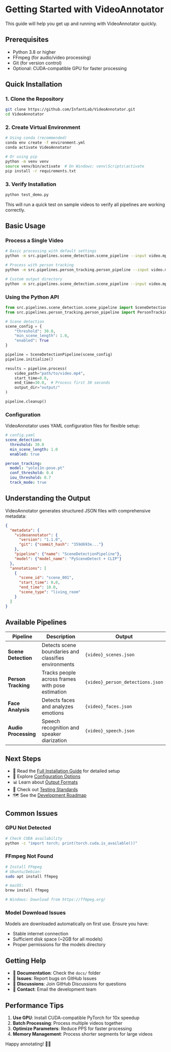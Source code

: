 # Getting Started with VideoAnnotator

This guide will help you get up and running with VideoAnnotator quickly.

## Prerequisites

- Python 3.8 or higher
- FFmpeg (for audio/video processing)
- Git (for version control)
- Optional: CUDA-compatible GPU for faster processing

## Quick Installation

### 1. Clone the Repository

```bash
git clone https://github.com/InfantLab/VideoAnnotator.git
cd VideoAnnotator
```

### 2. Create Virtual Environment

```bash
# Using conda (recommended)
conda env create -f environment.yml
conda activate VideoAnnotator

# Or using pip
python -m venv venv
source venv/bin/activate  # On Windows: venv\Scripts\activate
pip install -r requirements.txt
```

### 3. Verify Installation

```bash
python test_demo.py
```

This will run a quick test on sample videos to verify all pipelines are working correctly.

## Basic Usage

### Process a Single Video

```bash
# Basic processing with default settings
python -m src.pipelines.scene_detection.scene_pipeline --input video.mp4

# Process with person tracking
python -m src.pipelines.person_tracking.person_pipeline --input video.mp4

# Custom output directory
python -m src.pipelines.scene_detection.scene_pipeline --input video.mp4 --output results/
```

### Using the Python API

```python
from src.pipelines.scene_detection.scene_pipeline import SceneDetectionPipeline
from src.pipelines.person_tracking.person_pipeline import PersonTrackingPipeline

# Scene detection
scene_config = {
    "threshold": 30.0,
    "min_scene_length": 1.0,
    "enabled": True
}

pipeline = SceneDetectionPipeline(scene_config)
pipeline.initialize()

results = pipeline.process(
    video_path="path/to/video.mp4",
    start_time=0.0,
    end_time=30.0,  # Process first 30 seconds
    output_dir="output/"
)

pipeline.cleanup()
```

### Configuration

VideoAnnotator uses YAML configuration files for flexible setup:

```yaml
# config.yaml
scene_detection:
  threshold: 30.0
  min_scene_length: 1.0
  enabled: true

person_tracking:
  model: "yolo11n-pose.pt"
  conf_threshold: 0.4
  iou_threshold: 0.7
  track_mode: true
```

## Understanding the Output

VideoAnnotator generates structured JSON files with comprehensive metadata:

```json
{
  "metadata": {
    "videoannotator": {
      "version": "1.1.0",
      "git": {"commit_hash": "359d693e..."}
    },
    "pipeline": {"name": "SceneDetectionPipeline"},
    "model": {"model_name": "PySceneDetect + CLIP"}
  },
  "annotations": [
    {
      "scene_id": "scene_001",
      "start_time": 0.0,
      "end_time": 10.0,
      "scene_type": "living_room"
    }
  ]
}
```

## Available Pipelines

| Pipeline | Description | Output |
|----------|-------------|--------|
| **Scene Detection** | Detects scene boundaries and classifies environments | `{video}_scenes.json` |
| **Person Tracking** | Tracks people across frames with pose estimation | `{video}_person_detections.json` |
| **Face Analysis** | Detects faces and analyzes emotions | `{video}_faces.json` |
| **Audio Processing** | Speech recognition and speaker diarization | `{video}_speech.json` |

## Next Steps

- 📖 Read the [Full Installation Guide](INSTALLATION.md) for detailed setup
- 🔧 Explore [Configuration Options](../configs/README.md)
- 📊 Learn about [Output Formats](OUTPUT_FORMATS.md)
- 🧪 Check out [Testing Standards](TESTING_STANDARDS.md)
- 🗺️ See the [Development Roadmap](ROADMAP.md)

## Common Issues

### GPU Not Detected
```bash
# Check CUDA availability
python -c "import torch; print(torch.cuda.is_available())"
```

### FFmpeg Not Found
```bash
# Install FFmpeg
# Ubuntu/Debian:
sudo apt install ffmpeg

# macOS:
brew install ffmpeg

# Windows: Download from https://ffmpeg.org/
```

### Model Download Issues
Models are downloaded automatically on first use. Ensure you have:
- Stable internet connection
- Sufficient disk space (~2GB for all models)
- Proper permissions for the models directory

## Getting Help

- 📖 **Documentation**: Check the `docs/` folder
- 🐛 **Issues**: Report bugs on GitHub Issues
- 💬 **Discussions**: Join GitHub Discussions for questions
- 📧 **Contact**: Email the development team

## Performance Tips

1. **Use GPU**: Install CUDA-compatible PyTorch for 10x speedup
2. **Batch Processing**: Process multiple videos together
3. **Optimize Parameters**: Reduce PPS for faster processing
4. **Memory Management**: Process shorter segments for large videos

Happy annotating! 🎥✨
